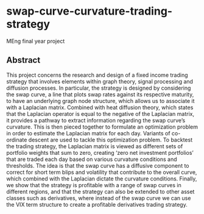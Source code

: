 # swap-curve-curvature-trading-strategy
MEng final year project

## Abstract
This project concerns the research and design of a fixed income trading strategy that involves elements within graph theory, signal processing and diffusion processes. In particular, the strategy is designed by considering the swap curve, a line that plots swap rates against its respective maturity, to have an underlying graph node structure, which allows us to associate it with a Laplacian matrix. Combined with heat diffusion theory, which states that the Laplacian operator is equal to the negative of the Laplacian matrix, it provides a pathway to extract information regarding the swap curve’s curvature. This is then pieced together to formulate an optimization problem in order to estimate the Laplacian matrix for each day. Variants of co-ordinate descent are used to tackle this optimization problem. To backtest the trading strategy, the Laplacian matrix is viewed as different sets of portfolio weights that sum to zero, creating ‘zero net investment portfolios’ that are traded each day based on various curvature conditions and thresholds. The idea is that the swap curve has a diffusive component to correct for short term blips and volatility that contribute to the overall curve, which combined with the Laplacian dictate the curvature conditions. Finally, we show that the strategy is profitable with a range of swap curves in different regions, and that the strategy can also be extended to other asset classes such as derivatives, where instead of the swap curve we can use the VIX term structure to create a profitable derivatives trading strategy.
